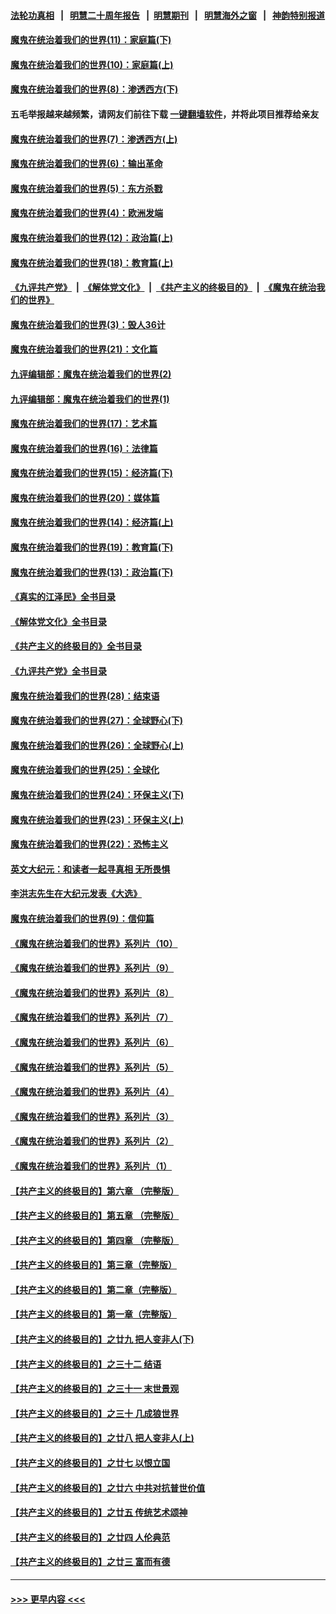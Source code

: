 #### [法轮功真相](https://github.com/gfw-breaker/truth/blob/master/README.md?t=0) &nbsp;&nbsp;|&nbsp;&nbsp; [明慧二十周年报告](https://github.com/gfw-breaker/mh-reports/blob/master/README.md?t=0) &nbsp;&nbsp;|&nbsp;&nbsp;[明慧期刊](https://github.com/gfw-breaker/mh-qikan) &nbsp;&nbsp;|&nbsp;&nbsp; [明慧海外之窗](https://github.com/gfw-breaker/mh-news/blob/master/README.md?t=0) &nbsp;&nbsp;|&nbsp;&nbsp; [神韵特别报道](https://github.com/gfw-breaker/mh-news/blob/master/shenyun.md?t=0)
#### [魔鬼在统治着我们的世界(11)：家庭篇(下)](../pages/nsc422/n10440961.md?t=12030201) 
#### [魔鬼在统治着我们的世界(10)：家庭篇(上)](../pages/nsc422/n10435448.md?t=12030201) 
#### [魔鬼在统治着我们的世界(8)：渗透西方(下)](../pages/nsc422/n10429603.md?t=12030201) 
#### 五毛举报越来越频繁，请网友们前往下载 [一键翻墙软件](https://github.com/gfw-breaker/ssr-accounts)，并将此项目推荐给亲友
#### [魔鬼在统治着我们的世界(7)：渗透西方(上)](../pages/nsc422/n10426013.md?t=12030201) 
#### [魔鬼在统治着我们的世界(6)：输出革命](../pages/nsc422/n10421536.md?t=12030201) 
#### [魔鬼在统治着我们的世界(5)：东方杀戮](../pages/nsc422/n10417707.md?t=12030201) 
#### [魔鬼在统治着我们的世界(4)：欧洲发端](../pages/nsc422/n10414890.md?t=12030201) 
#### [魔鬼在统治着我们的世界(12)：政治篇(上)](../pages/nsc422/n10444576.md?t=12030201) 
#### [魔鬼在统治着我们的世界(18)：教育篇(上)](../pages/nsc422/n10526970.md?t=12030201) 
#### [《九评共产党》](https://github.com/begood0513/9ping.md/blob/master/README.md) &nbsp;|&nbsp; [《解体党文化》](../../../../jtdwh.md/blob/master/README.md)  &nbsp;|&nbsp; [《共产主义的终极目的》](../../../../gczydzjmd.md/blob/master/README.md) &nbsp;|&nbsp; [《魔鬼在统治我们的世界》](../../../../mgztzwmdsj.md/blob/master/README.md) 
#### [魔鬼在统治着我们的世界(3)：毁人36计](../pages/nsc422/n10411583.md?t=12030201) 
#### [魔鬼在统治着我们的世界(21)：文化篇](../pages/nsc422/n10597706.md?t=12030201) 
#### [九评编辑部：魔鬼在统治着我们的世界(2)](../pages/nsc422/n10410036.md?t=12030201) 
#### [九评编辑部：魔鬼在统治着我们的世界(1)](../pages/nsc422/n10406825.md?t=12030201) 
#### [魔鬼在统治着我们的世界(17)：艺术篇](../pages/nsc422/n10499093.md?t=12030201) 
#### [魔鬼在统治着我们的世界(16)：法律篇](../pages/nsc422/n10485969.md?t=12030201) 
#### [魔鬼在统治着我们的世界(15)：经济篇(下)](../pages/nsc422/n10469975.md?t=12030201) 
#### [魔鬼在统治着我们的世界(20)：媒体篇](../pages/nsc422/n10586579.md?t=12030201) 
#### [魔鬼在统治着我们的世界(14)：经济篇(上)](../pages/nsc422/n10457370.md?t=12030201) 
#### [魔鬼在统治着我们的世界(19)：教育篇(下)](../pages/nsc422/n10564808.md?t=12030201) 
#### [魔鬼在统治着我们的世界(13)：政治篇(下)](../pages/nsc422/n10448270.md?t=12030201) 
#### [《真实的江泽民》全书目录](../pages/nsc422/n13721399.md?t=12030201) 
#### [《解体党文化》全书目录](../pages/nsc422/n13721157.md?t=12030201) 
#### [《共产主义的终极目的》全书目录](../pages/nsc422/n13721048.md?t=12030201) 
#### [《九评共产党》全书目录](../pages/nsc422/n13708085.md?t=12030201) 
#### [魔鬼在统治着我们的世界(28)：结束语](../pages/nsc422/n10936246.md?t=12030201) 
#### [魔鬼在统治着我们的世界(27)：全球野心(下)](../pages/nsc422/n10928319.md?t=12030201) 
#### [魔鬼在统治着我们的世界(26)：全球野心(上)](../pages/nsc422/n10900318.md?t=12030201) 
#### [魔鬼在统治着我们的世界(25)：全球化](../pages/nsc422/n10788205.md?t=12030201) 
#### [魔鬼在统治着我们的世界(24)：环保主义(下)](../pages/nsc422/n10695307.md?t=12030201) 
#### [魔鬼在统治着我们的世界(23)：环保主义(上)](../pages/nsc422/n10688613.md?t=12030201) 
#### [魔鬼在统治着我们的世界(22)：恐怖主义](../pages/nsc422/n10614727.md?t=12030201) 
#### [英文大纪元：和读者一起寻真相 无所畏惧](../pages/nsc422/n12542027.md?t=12030201) 
#### [李洪志先生在大纪元发表《大选》](../pages/nsc422/n12534746.md?t=12030201) 
#### [魔鬼在统治着我们的世界(9)：信仰篇](../pages/nsc422/n10432159.md?t=12030201) 
#### [《魔鬼在统治着我们的世界》系列片（10）](../pages/nsc422/n12292670.md?t=12030201) 
#### [《魔鬼在统治着我们的世界》系列片（9）](../pages/nsc422/n12290859.md?t=12030201) 
#### [《魔鬼在统治着我们的世界》系列片（8）](../pages/nsc422/n12287445.md?t=12030201) 
#### [《魔鬼在统治着我们的世界》系列片（7）](../pages/nsc422/n12283425.md?t=12030201) 
#### [《魔鬼在统治着我们的世界》系列片（6）](../pages/nsc422/n12282314.md?t=12030201) 
#### [《魔鬼在统治着我们的世界》系列片（5）](../pages/nsc422/n12281419.md?t=12030201) 
#### [《魔鬼在统治着我们的世界》系列片（4）](../pages/nsc422/n12274024.md?t=12030201) 
#### [《魔鬼在统治着我们的世界》系列片（3）](../pages/nsc422/n12271322.md?t=12030201) 
#### [《魔鬼在统治着我们的世界》系列片（2）](../pages/nsc422/n12269049.md?t=12030201) 
#### [《魔鬼在统治着我们的世界》系列片（1）](../pages/nsc422/n12267575.md?t=12030201) 
#### [【共产主义的终极目的】第六章 （完整版）](../pages/nsc422/n11428913.md?t=12030201) 
#### [【共产主义的终极目的】第五章 （完整版）](../pages/nsc422/n11428912.md?t=12030201) 
#### [【共产主义的终极目的】第四章 （完整版）](../pages/nsc422/n11428907.md?t=12030201) 
#### [【共产主义的终极目的】第三章（完整版）](../pages/nsc422/n11428848.md?t=12030201) 
#### [【共产主义的终极目的】第二章（完整版）](../pages/nsc422/n11428831.md?t=12030201) 
#### [【共产主义的终极目的】第一章（完整版）](../pages/nsc422/n11417651.md?t=12030201) 
#### [【共产主义的终极目的】之廿九 把人变非人(下)](../pages/nsc422/n11344140.md?t=12030201) 
#### [【共产主义的终极目的】之三十二 结语](../pages/nsc422/n11360535.md?t=12030201) 
#### [【共产主义的终极目的】之三十一 末世景观](../pages/nsc422/n11351129.md?t=12030201) 
#### [【共产主义的终极目的】之三十 几成狼世界](../pages/nsc422/n11348280.md?t=12030201) 
#### [【共产主义的终极目的】之廿八 把人变非人(上)](../pages/nsc422/n11340492.md?t=12030201) 
#### [【共产主义的终极目的】之廿七 以恨立国](../pages/nsc422/n11336944.md?t=12030201) 
#### [【共产主义的终极目的】之廿六 中共对抗普世价值](../pages/nsc422/n11324785.md?t=12030201) 
#### [【共产主义的终极目的】之廿五 传统艺术颂神](../pages/nsc422/n11296396.md?t=12030201) 
#### [【共产主义的终极目的】之廿四 人伦典范](../pages/nsc422/n11296397.md?t=12030201) 
#### [【共产主义的终极目的】之廿三 富而有德](../pages/nsc422/n11283598.md?t=12030201) 

----
#### [ >>> 更早内容 <<< ](../indexes/nsc422-earlier.md)
